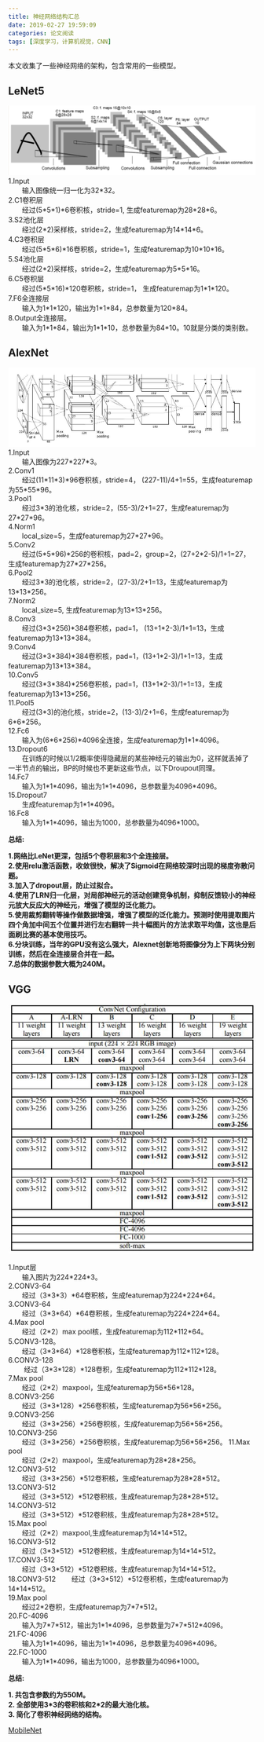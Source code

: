 ```yaml
---
title: 神经网络结构汇总
date: 2019-02-27 19:59:09
categories: 论文阅读
tags: [深度学习，计算机视觉，CNN]
---
```


本文收集了一些神经网络的架构，包含常用的一些模型。  

## LeNet5  

![LeNet5](神经网络结构汇总/LeNet5.png)  
1.Input  
&emsp;&emsp;输入图像统一归一化为32\*32。  
2.C1卷积层  
&emsp;&emsp;经过(5\*5\*1)\*6卷积核，stride=1, 生成featuremap为28\*28\*6。  
3.S2池化层  
&emsp;&emsp;经过(2\*2)采样核，stride=2，生成featuremap为14\*14\*6。  
4.C3卷积层  
&emsp;&emsp;经过(5\*5\*6)\*16卷积核，stride=1，生成featuremap为10\*10\*16。  
5.S4池化层  
&emsp;&emsp;经过(2\*2)采样核，stride=2，生成featuremap为5\*5\*16。  
6.C5卷积层  
&emsp;&emsp;经过(5\*5\*16)\*120卷积核，stride=1， 生成featuremap为1\*1\*120。  
7.F6全连接层  
&emsp;&emsp;输入为1\*1\*120，输出为1\*1\*84，总参数量为120\*84。  
8.Output全连接层。  
&emsp;&emsp;输入为1\*1\*84，输出为1\*1\*10，总参数量为84\*10。10就是分类的类别数。  

## AlexNet  

![AlexNet](神经网络结构汇总/AlexNet.png)  
1.Input  
&emsp;&emsp;输入图像为227\*227\*3。  
2.Conv1  
&emsp;&emsp;经过(11\*11\*3)\*96卷积核，stride=4， (227-11)/4+1=55，生成featuremap为55\*55\*96。  
3.Pool1  
&emsp;&emsp;经过3\*3的池化核，stride=2，(55-3)/2+1=27，生成featuremap为27\*27\*96。  
4.Norm1  
&emsp;&emsp;local_size=5，生成featuremap为27\*27\*96。  
5.Conv2  
&emsp;&emsp;经过(5\*5\*96)\*256的卷积核，pad=2，group=2，(27+2\*2-5)/1+1=27，生成featuremap为27\*27\*256。  
6.Pool2  
&emsp;&emsp;经过3\*3的池化核，stride=2，(27-3)/2+1=13，生成featuremap为13\*13\*256。  
7.Norm2  
&emsp;&emsp;local_size=5, 生成featuremap为13\*13\*256。  
8.Conv3  
&emsp;&emsp;经过(3\*3\*256)\*384卷积核，pad=1， (13+1\*2-3)/1+1=13，生成featuremap为13\*13\*384。  
9.Conv4  
&emsp;&emsp;经过(3\*3\*384)\*384卷积核，pad=1，(13+1\*2-3)/1+1=13，生成featuremap为13\*13\*384。  
10.Conv5  
&emsp;&emsp;经过(3\*3\*384)\*256卷积核，pad=1，(13+1\*2-3)/1+1=13，生成featuremap为13\*13\*256。  
11.Pool5  
&emsp;&emsp;经过(3\*3)的池化核，stride=2，(13-3)/2+1=6，生成featuremap为6\*6\*256。  
12.Fc6  
&emsp;&emsp;输入为(6\*6\*256)\*4096全连接，生成featuremap为1\*1\*4096。  
13.Dropout6  
&emsp;&emsp;在训练的时候以1/2概率使得隐藏层的某些神经元的输出为0，这样就丢掉了一半节点的输出，BP的时候也不更新这些节点，以下Droupout同理。  
14.Fc7  
&emsp;&emsp;输入为1\*1\*4096，输出为1\*1\*4096，总参数量为4096\*4096。  
15.Dropout7  
&emsp;&emsp;生成featuremap为1\*1\*4096。  
16.Fc8  
&emsp;&emsp;输入为1\*1\*4096，输出为1000，总参数量为4096\*1000。  

**总结:**

**1.网络比LeNet更深，包括5个卷积层和3个全连接层。**  
**2.使用relu激活函数，收敛很快，解决了Sigmoid在网络较深时出现的梯度弥散问题。**  
**3.加入了dropout层，防止过拟合。**  
**4.使用了LRN归一化层，对局部神经元的活动创建竞争机制，抑制反馈较小的神经元放大反应大的神经元，增强了模型的泛化能力。**  
**5.使用裁剪翻转等操作做数据增强，增强了模型的泛化能力。预测时使用提取图片四个角加中间五个位置并进行左右翻转一共十幅图片的方法求取平均值，这也是后面刷比赛的基本使用技巧。**  
**6.分块训练，当年的GPU没有这么强大，Alexnet创新地将图像分为上下两块分别训练，然后在全连接层合并在一起。**  
**7.总体的数据参数大概为240M。**  

## VGG  

![Vgg](神经网络结构汇总/Vgg.png)  

1.Input层  
&emsp;&emsp;输入图片为224\*224\*3。  
2.CONV3-64  
&emsp;&emsp;经过（3\*3\*3）\*64卷积核，生成featuremap为224\*224\*64。  
3.CONV3-64  
&emsp;&emsp;经过（3\*3\*64）\*64卷积核，生成featuremap为224\*224\*64。  
4.Max pool  
&emsp;&emsp;经过（2\*2）max pool核，生成featuremap为112\*112\*64。  
5.CONV3-128。  
&emsp;&emsp;经过（3\*3\*64）\*128卷积核，生成featuremap为112\*112\*128。  
6.CONV3-128  
&emsp;&emsp; 经过（3\*3\*128）\*128卷积，生成featuremap为112\*112\*128。  
7.Max pool  
&emsp;&emsp;经过（2\*2）maxpool，生成featuremap为56\*56\*128。  
8.CONV3-256  
&emsp;&emsp;经过（3\*3\*128）\*256卷积核，生成featuremap为56\*56\*256。  
9.CONV3-256  
&emsp;&emsp;经过（3\*3\*256）\*256卷积核，生成featuremap为56\*56\*256。  
10.CONV3-256  
&emsp;&emsp;经过（3\*3\*256）\*256卷积核，生成featuremap为56\*56\*256。
11.Max pool  
&emsp;&emsp;经过（2\*2）maxpool，生成featuremap为28\*28\*256。  
12.CONV3-512  
&emsp;&emsp;经过（3\*3\*256）\*512卷积核，生成featuremap为28\*28\*512。  
13.CONV3-512  
&emsp;&emsp;经过（3\*3\*512）\*512卷积核，生成featuremap为28\*28\*512。  
14.CONV3-512  
&emsp;&emsp;经过（3\*3\*512）\*512卷积核，生成featuremap为28\*28\*512。  
15.Max pool  
&emsp;&emsp;经过（2\*2）maxpool,生成featuremap为14\*14\*512。  
16.CONV3-512  
&emsp;&emsp;经过（3\*3\*512）\*512卷积核，生成featuremap为14\*14\*512。  
17.CONV3-512  
&emsp;&emsp;经过（3\*3\*512）\*512卷积核，生成featuremap为14\*14\*512。  
18.CONV3-512
&emsp;&emsp;经过（3\*3\*512）\*512卷积核，生成featuremap为14\*14\*512。  
19.Max pool  
&emsp;&emsp;经过2\*2卷积，生成featuremap为7\*7\*512。  
20.FC-4096  
&emsp;&emsp;输入为7\*7\*512，输出为1\*1\*4096，总参数量为7\*7\*512\*4096。  
21.FC-4096  
&emsp;&emsp;输入为1\*1\*4096，输出为1\*1\*4096，总参数量为4096\*4096。  
22.FC-1000  
&emsp;&emsp;输入为1\*1\*4096，输出为1000，总参数量为4096\*1000。  

**总结:**  

**1. 共包含参数约为550M。**  
**2. 全部使用3\*3的卷积核和2\*2的最大池化核。**  
**3. 简化了卷积神经网络的结构。**  

[MobileNet](https://blog.csdn.net/u011974639/article/details/79199306)  